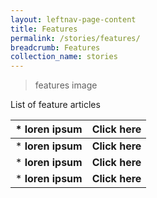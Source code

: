 ```yaml
---
layout: leftnav-page-content
title: Features
permalink: /stories/features/
breadcrumb: Features
collection_name: stories
---
```

> features image

List of feature articles

|* loren ipsum | Click here |
|--|--|
|* **loren ipsum** | **Click here** |
|* **loren ipsum** | **Click here** |
|* **loren ipsum** | **Click here** |
